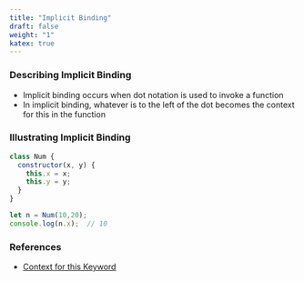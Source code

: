 ```yaml
---
title: "Implicit Binding"
draft: false
weight: "1"
katex: true
---
```


### Describing Implicit Binding
- Implicit binding occurs when dot notation is used to invoke a function
- In implicit binding, whatever is to the left of the dot becomes the context for this in the function

### Illustrating Implicit Binding
```js
class Num {
  constructor(x, y) {
    this.x = x;
    this.y = y;
  }
}

let n = Num(10,20);
console.log(n.x);  // 10
```

### References
- [Context for this Keyword](https://gist.github.com/zcaceres/2a4ac91f9f42ec0ef9cd0d18e4e71262)
